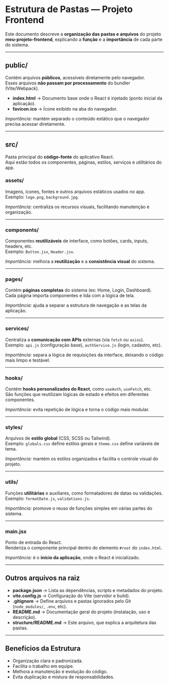 #  Estrutura de Pastas — Projeto Frontend
Este documento descreve a **organização das pastas e arquivos** do projeto **meu-projeto-frontend**, explicando a **função** e a **importância** de cada parte do sistema.

---

##  public/
Contém arquivos **públicos**, acessíveis diretamente pelo navegador.  
Esses arquivos **não passam por processamento** do bundler (Vite/Webpack).

- **index.html** → Documento base onde o React é injetado (ponto inicial da aplicação).  
- **favicon.ico** → Ícone exibido na aba do navegador.  

 *Importância:* mantém separado o conteúdo estático que o navegador precisa acessar diretamente.

---

##  src/
Pasta principal do **código-fonte** do aplicativo React.  
Aqui estão todos os componentes, páginas, estilos, serviços e utilitários do app.

###  assets/
Imagens, ícones, fontes e outros arquivos estáticos usados no app.  
Exemplo: `logo.png`, `background.jpg`.

 *Importância:* centraliza os recursos visuais, facilitando manutenção e organização.

---

###  components/
Componentes **reutilizáveis** de interface, como botões, cards, inputs, headers, etc.  
Exemplo: `Button.jsx`, `Header.jsx`.

 *Importância:* melhora a **reutilização** e a **consistência visual** do sistema.

---

###  pages/
Contém **páginas completas** do sistema (ex: Home, Login, Dashboard).  
Cada página importa componentes e lida com a lógica de tela.

 *Importância:* ajuda a separar a estrutura de navegação e as telas da aplicação.

---

###  services/
Centraliza a **comunicação com APIs** externas (via `fetch` ou `axios`).  
Exemplo: `api.js` (configuração base), `authService.js` (login, cadastro, etc).

 *Importância:* separa a lógica de requisições da interface, deixando o código mais limpo e testável.

---

###  hooks/
Contém **hooks personalizados do React**, como `useAuth`, `useFetch`, etc.  
São funções que reutilizam lógicas de estado e efeitos em diferentes componentes.

 *Importância:* evita repetição de lógica e torna o código mais modular.

---

###  styles/
Arquivos de **estilo global** (CSS, SCSS ou Tailwind).  
Exemplo: `globals.css` define estilos gerais e `theme.css` define variáveis de tema.

 *Importância:* mantém os estilos organizados e facilita o controle visual do projeto.

---

###  utils/
Funções **utilitárias** e auxiliares, como formatadores de datas ou validações.  
Exemplo: `formatDate.js`, `validations.js`.

 *Importância:* promove o reuso de funções simples em várias partes do sistema.

---

###  main.jsx
Ponto de entrada do React.  
Renderiza o componente principal dentro do elemento `#root` do `index.html`.

 *Importância:* é o **início da aplicação**, onde o React é inicializado.

---

##  Outros arquivos na raiz
- **package.json** → Lista as dependências, scripts e metadados do projeto.  
- **vite.config.js** → Configuração do Vite (servidor e build).  
- **.gitignore** → Define arquivos e pastas ignorados pelo Git (`node_modules/`, `.env`, etc).  
- **README.md** → Documentação geral do projeto (instalação, uso e descrição).  
- **structure/README.md** → Este arquivo, que explica a arquitetura das pastas.

---

##  Benefícios da Estrutura
- Organização clara e padronizada.  
- Facilita o trabalho em equipe.  
- Melhora a manutenção e evolução do código.  
- Evita duplicação e mistura de responsabilidades.


